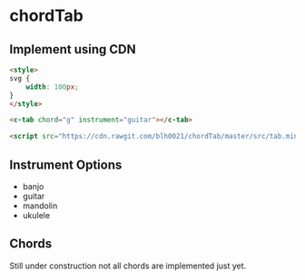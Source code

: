 # chordTab

## Implement using CDN

```html
<style>
svg {
    width: 100px;
}
</style>

<c-tab chord="g" instrument="guitar"></c-tab>

<script src="https://cdn.rawgit.com/blh0021/chordTab/master/src/tab.min.js"></script>
```

## Instrument Options
* banjo
* guitar
* mandolin
* ukulele

## Chords
Still under construction not all chords are implemented just yet. 

